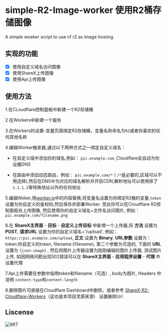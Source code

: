 # simple-R2-Image-worker 使用R2桶存储图像

A simple woeker script to use cf r2 as image hosting.

## 实现的功能

- [x] 使用自定义域名访问图像
- [x] 使用ShareX上传图像
- [x] 使用Api上传图像

## 使用方法

1.在CLoudflare控制面板中新建一个R2存储桶

2.在Workers中新建一个服务

3.在Workers的设置-变量页面绑定R2存储桶，变量名称命名为`R2`或者你喜欢的任何其他名称

4.编辑Worker触发器,通过以下两种方式之一绑定自定义域名：

  - 在自定义域中添加你的域名,例如： `pic.example.com` ,Cloudflare会自动为你设置DNS
    
  - 在路由中添加动态路由，例如： `pic.example.com/*` ( `/*`是必要的,区域可以不用选择),然后在DNS中为对应的域名解析并开启CDN,解析地址可以使用除了`1.1.1.1`等特殊地址以外的任何地址
    
5.编辑Woker,用[worker.js](https://raw.githubusercontent.com/We-Jinyao/simple-R2-Image-worker/main/worker.ts "worker")中的内容替换,将变量名设置为你绑定R2桶的变量,`token`设置为你自定义的鉴权码,然后保存并部署Worker. 至此你可以在Cloudflare R2控制面板处上传图像, 然后使用你的自定义域名+文件名访问图片, 例如： `pic.example.com/filename.png` 


6.在 **ShareX主界面** - **目标** - **自定义上传目标** 中新增一个上传器,将 **方法** 设置为 **POST**, **请求URL** 设置为你的自定义域名+'/upload', 例如： `https://pic.example.com/upload`, **正文** 设置为 **Binary**, **URL参数** 设置为： token:你自定义的token, filename:{filename}, 第二个参数为可选的, 下面的 **URL**设置为 `{json:image}` , 然后将图片上传器设置为刚刚编辑的图片上传器, 测试图片上传, 如因网络问题出现502错误可以在  **ShareX主界面** - **应用程序设置** - **代理** 中设置代理


7.Api上传需要在参数中指明token和filename（可选）, body为图片, Headers 中说明 `content-type`和`content-length`


8.删除图片可直接在Cloudflare Dashboard中删除，或者参考 [ShareX-R2-Cloudflare-Workers](https://github.com/Cherry/ShareX-R2-Cloudflare-Workers)（这也是本项目灵感来源） 设置删除Url

## Liscense

![MIT](https://img.shields.io/github/license/We-Jinyao/simple-R2-Image-worker)
